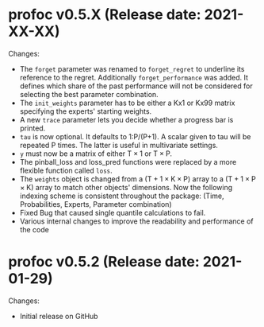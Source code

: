 profoc v0.5.X (Release date: 2021-XX-XX)
==============

Changes:

* The `forget` parameter was renamed to `forget_regret` to underline its reference to the regret. Additionally `forget_performance` was added. It defines which share of the past performance will not be considered for selecting the best parameter combination.
* The `init_weights` parameter has to be either a Kx1 or Kx99 matrix specifying the experts' starting weights.
* A new `trace` parameter lets you decide whether a progress bar is printed.
* `tau` is now optional. It defaults to 1:P/(P+1). A scalar given to tau will be repeated P times. The latter is useful in multivariate settings.
* `y` must now be a matrix of either $\text{T} \times 1$ or $\text{T} \times \text{P}$. 
* The pinball_loss and loss_pred functions were replaced by a more flexible function called `loss`.
* The `weights` object is changed from a $(\text{T}+1 \times \text{K} \times \text{P})$ array to a $(\text{T}+1 \times \text{P} \times \text{K})$ array to match other objects' dimensions. Now the following indexing scheme is consistent throughout the package: (Time, Probabilities, Experts, Parameter combination)
* Fixed Bug that caused single quantile calculations to fail.
* Various internal changes to improve the readability and performance of the code

profoc v0.5.2 (Release date: 2021-01-29)
==============

Changes:

* Initial release on GitHub
